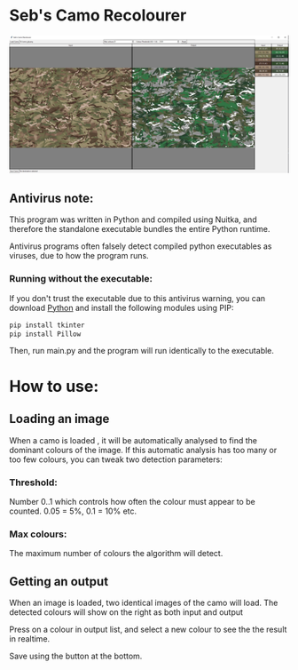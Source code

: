 # Seb's Camo Recolourer

![Preview Image](https://github.com/Seb105/CamoRecolourer/blob/main/images/example1.JPG?raw=true)
## Antivirus note:

This program was written in Python and compiled using Nuitka, and therefore the standalone executable bundles the entire Python runtime.

Antivirus programs often falsely detect compiled python executables as viruses, due to how the program runs.

### Running without the executable:

If you don't trust the executable due to this antivirus warning, you can download [Python](https://www.python.org/downloads/) and install the following modules using PIP:
```pip
pip install tkinter
pip install Pillow
```
Then, run main.py and the program will run identically to the executable.

# How to use:

## Loading an image

When a camo is loaded , it will be automatically analysed to find the dominant colours of the image.
If this automatic analysis has too many or too few colours, you can tweak two detection parameters:
### Threshold:
Number 0..1 which controls how often the colour must appear to be counted. 0.05 = 5%, 0.1 = 10% etc.

### Max colours:
The maximum number of colours the algorithm will detect.

## Getting an output

When an image is loaded, two identical images of the camo will load.
The detected colours will show on the right as both input and output

Press on a colour in output list, and select a new colour to see the the result in realtime.

Save using the button at the bottom.

